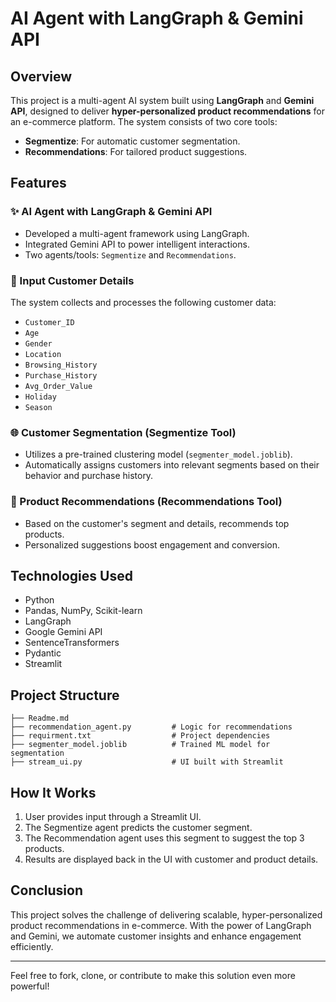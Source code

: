 # AI Agent with LangGraph & Gemini API

## Overview
This project is a multi-agent AI system built using **LangGraph** and **Gemini API**, designed to deliver **hyper-personalized product recommendations** for an e-commerce platform. The system consists of two core tools:

- **Segmentize**: For automatic customer segmentation.
- **Recommendations**: For tailored product suggestions.

## Features

### ✨ AI Agent with LangGraph & Gemini API
- Developed a multi-agent framework using LangGraph.
- Integrated Gemini API to power intelligent interactions.
- Two agents/tools: `Segmentize` and `Recommendations`.

### 📅 Input Customer Details
The system collects and processes the following customer data:
- `Customer_ID`
- `Age`
- `Gender`
- `Location`
- `Browsing_History`
- `Purchase_History`
- `Avg_Order_Value`
- `Holiday`
- `Season`

### 🌐 Customer Segmentation (Segmentize Tool)
- Utilizes a pre-trained clustering model (`segmenter_model.joblib`).
- Automatically assigns customers into relevant segments based on their behavior and purchase history.

### 🛒 Product Recommendations (Recommendations Tool)
- Based on the customer's segment and details, recommends top products.
- Personalized suggestions boost engagement and conversion.

## Technologies Used
- Python
- Pandas, NumPy, Scikit-learn
- LangGraph
- Google Gemini API
- SentenceTransformers
- Pydantic
- Streamlit

## Project Structure
```
├── Readme.md
├── recommendation_agent.py         # Logic for recommendations
├── requirment.txt                  # Project dependencies
├── segmenter_model.joblib          # Trained ML model for segmentation
├── stream_ui.py                    # UI built with Streamlit
```

## How It Works
1. User provides input through a Streamlit UI.
2. The Segmentize agent predicts the customer segment.
3. The Recommendation agent uses this segment to suggest the top 3 products.
4. Results are displayed back in the UI with customer and product details.

## Conclusion
This project solves the challenge of delivering scalable, hyper-personalized product recommendations in e-commerce. With the power of LangGraph and Gemini, we automate customer insights and enhance engagement efficiently.

---

Feel free to fork, clone, or contribute to make this solution even more powerful!

